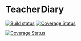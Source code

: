 # TeacherDiary

[![Build status](https://ci.appveyor.com/api/projects/status/519wxnh5vh0fgg0m?svg=true)](https://ci.appveyor.com/project/chunk1ty/teacherdiary)  [![Coverage Status](https://coveralls.io/repos/github/chunk1ty/TeacherDiary/badge.svg)](https://coveralls.io/github/chunk1ty/TeacherDiary)

[![Coverage Status](https://coveralls.io/repos/github/chunk1ty/TeacherDiary/badge.svg?branch=master)](https://coveralls.io/github/chunk1ty/TeacherDiary?branch=master)
